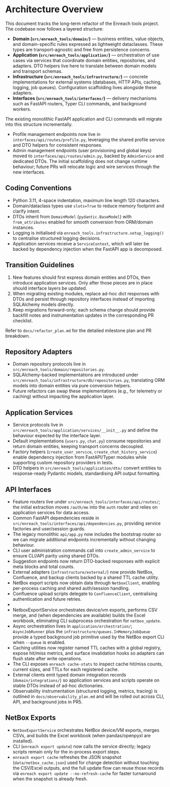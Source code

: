 # Architecture Overview

This document tracks the long-term refactor of the Enreach tools project. The
codebase now follows a layered structure:

- **Domain (`src/enreach_tools/domain/`)** — business entities, value objects, and
  domain-specific rules expressed as lightweight dataclasses. These types are
  transport-agnostic and free from persistence concerns.
- **Application (`src/enreach_tools/application/`)** — orchestration of use cases
  via services that coordinate domain entities, repositories, and adapters. DTO
  helpers live here to translate between domain models and transport schemas.
- **Infrastructure (`src/enreach_tools/infrastructure/`)** — concrete
  implementations for external systems (databases, HTTP APIs, caching, logging,
  job queues). Configuration scaffolding lives alongside these adapters.
- **Interfaces (`src/enreach_tools/interfaces/`)** — delivery mechanisms such as
  FastAPI routers, Typer CLI commands, and background workers.

The existing monolithic FastAPI application and CLI commands will migrate into
this structure incrementally.
- Profile management endpoints now live in `interfaces/api/routes/profile.py`, leveraging the shared profile service and DTO helpers for consistent responses.
- Admin management endpoints (user provisioning and global keys) moved to `interfaces/api/routes/admin.py`, backed by `AdminService` and dedicated DTOs.
 The initial scaffolding does not change runtime
behaviour; future PRs will relocate logic and wire services through the new
interfaces.

## Coding Conventions

- Python 3.11, 4-space indentation, maximum line length 120 characters.
- Domain/dataclass types use `slots=True` to reduce memory footprint and clarify
  intent.
- DTOs inherit from `DomainModel` (`pydantic.BaseModel`) with `from_attributes`
  enabled for smooth conversion from ORM/domain instances.
- Logging is initialised via `enreach_tools.infrastructure.setup_logging()` to
  centralise structured logging decisions.
- Application services receive a `ServiceContext`, which will later be backed by
  dependency injection when the FastAPI app is decomposed.

## Transition Guidelines

1. New features should first express domain entities and DTOs, then introduce
   application services. Only after those pieces are in place should interface
   layers be updated.
2. When migrating existing modules, replace ad-hoc dict responses with DTOs and
   persist through repository interfaces instead of importing SQLAlchemy models
   directly.
3. Keep migrations forward-only; each schema change should provide backfill
   notes and instrumentation updates in the corresponding PR checklist.

Refer to `docs/refactor_plan.md` for the detailed milestone plan and PR
breakdown.

## Repository Adapters

- Domain repository protocols live in `src/enreach_tools/domain/repositories.py`.
- SQLAlchemy-backed implementations are introduced under
  `src/enreach_tools/infrastructure/db/repositories.py`, translating ORM models
  into domain entities via pure conversion helpers.
- Future refactors can swap these implementations (e.g., for telemetry or
  caching) without impacting the application layer.

## Application Services

- Service protocols live in `src/enreach_tools/application/services/__init__.py` and
  define the behaviour expected by the interface layer.
- Default implementations (`users.py`, `chat.py`) consume repositories and return
  domain entities, keeping transport concerns decoupled.
- Factory helpers (`create_user_service`, `create_chat_history_service`) enable
  dependency injection from FastAPI/Typer modules while supporting custom
  repository providers in tests.
- DTO helpers in `src/enreach_tools/application/dto/` convert entities to
  response-ready Pydantic models, standardising API output formatting.

## API Interfaces

- Feature routers live under `src/enreach_tools/interfaces/api/routes/`; the
  initial extraction moves `/auth/me` into the `auth` router and relies on
  application services for data access.
- Common FastAPI dependencies reside in `src/enreach_tools/interfaces/api/dependencies.py`,
  providing service factories and user/session guards.
- The legacy monolithic `api/app.py` now includes the bootstrap router so we can
  migrate additional endpoints incrementally without changing behaviour.
- CLI user administration commands call into `create_admin_service` to ensure CLI/API parity using shared DTOs.
- Suggestion endpoints now return DTO-backed responses with explicit meta blocks and total counts.
- External adapters (`infrastructure/external/`) now provide NetBox, Confluence, and backup clients backed by a shared TTL cache utility.
- NetBox export scripts now obtain data through `NetboxClient`, enabling per-process caching and shared auth/session handling.
- Confluence upload scripts delegate to `ConfluenceClient`, centralising authentication and future retries.
- 
- NetboxExportService orchestrates device/vm exports, performs CSV merge, and (when dependencies are available) builds the Excel workbook, eliminating CLI subprocess orchestration for `netbox_update`.
- Async orchestration lives in `application/orchestration/`; `AsyncJobRunner` plus the `infrastructure/queues.InMemoryJobQueue` provide a typed background job primitive used by the NetBox export CLI when `--queue` is enabled.
- Caching utilities now register named TTL caches with a global registry, expose hit/miss metrics, and surface invalidation hooks so adapters can flush state after write operations.
- The CLI exposes `enreach cache-stats` to inspect cache hit/miss counts, current sizes, and TTLs for each registered cache.
- External clients emit typed domain integration records (`domain/integrations/`) so application services and scripts operate on stable DTOs instead of ad-hoc dictionaries.
- Observability instrumentation (structured logging, metrics, tracing) is outlined in `docs/observability_plan.md` and will be rolled out across CLI, API, and background jobs in PR5.
## NetBox Exports
- `NetboxExportService` orchestrates NetBox device/VM exports, merges CSVs, and builds the Excel workbook (when pandas/openpyxl are installed).
- CLI (`enreach export update`) now calls the service directly; legacy scripts remain only for the in-process export steps.
- `enreach export cache` refreshes the JSON snapshot (`data/netbox_cache.json`) used for change detection without touching the CSV/Excel outputs, and the full update flow can reuse those records via `enreach export update --no-refresh-cache` for faster turnaround when the snapshot is already fresh.
